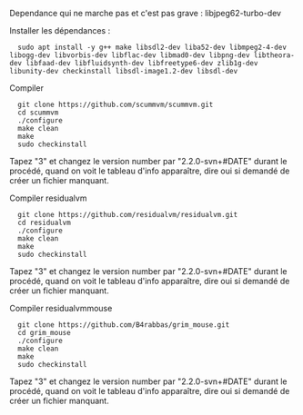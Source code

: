 Dependance qui ne marche pas et c'est pas grave : libjpeg62-turbo-dev

Installer les dépendances :
```
  sudo apt install -y g++ make libsdl2-dev liba52-dev libmpeg2-4-dev libogg-dev libvorbis-dev libflac-dev libmad0-dev libpng-dev libtheora-dev libfaad-dev libfluidsynth-dev libfreetype6-dev zlib1g-dev libunity-dev checkinstall libsdl-image1.2-dev libsdl-dev
```

Compiler
```
  git clone https://github.com/scummvm/scummvm.git
  cd scummvm
  ./configure
  make clean
  make
  sudo checkinstall
```
Tapez "3" et changez le version number par "2.2.0-svn+#DATE" durant le procédé, quand on voit le tableau d'info apparaître, dire oui si demandé de créer un fichier manquant.




Compiler residualvm
```
  git clone https://github.com/residualvm/residualvm.git
  cd residualvm
  ./configure
  make clean
  make
  sudo checkinstall
```
Tapez "3" et changez le version number par "2.2.0-svn+#DATE" durant le procédé, quand on voit le tableau d'info apparaître, dire oui si demandé de créer un fichier manquant.




Compiler residualvmmouse
```
  git clone https://github.com/B4rabbas/grim_mouse.git
  cd grim_mouse
  ./configure
  make clean
  make
  sudo checkinstall
```
Tapez "3" et changez le version number par "2.2.0-svn+#DATE" durant le procédé, quand on voit le tableau d'info apparaître, dire oui si demandé de créer un fichier manquant.


